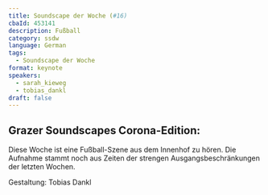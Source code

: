 ```yaml
---
title: Soundscape der Woche (#16)
cbaId: 453141
description: Fußball
category: ssdw
language: German
tags:
  - Soundscape der Woche
format: keynote
speakers:
  - sarah_kieweg
  - tobias_dankl
draft: false
---
```

## Grazer Soundscapes Corona-Edition:
Diese Woche ist eine Fußball-Szene aus dem Innenhof zu hören. Die Aufnahme stammt noch aus Zeiten der strengen Ausgangsbeschränkungen der letzten Wochen.

Gestaltung: Tobias Dankl

